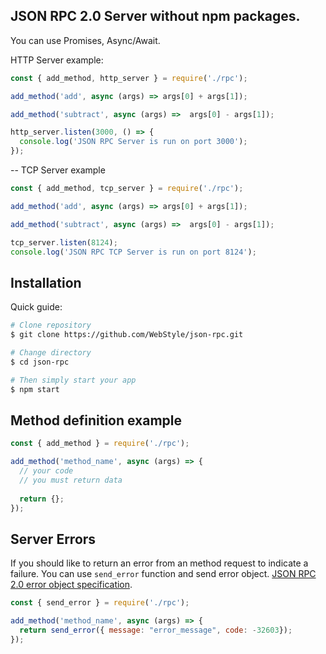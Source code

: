 **JSON RPC 2.0 Server without npm packages.**
--
You can use Promises, Async/Await.

HTTP Server example:
```js
const { add_method, http_server } = require('./rpc');

add_method('add', async (args) => args[0] + args[1]);

add_method('subtract', async (args) =>  args[0] - args[1]);

http_server.listen(3000, () => {
  console.log('JSON RPC Server is run on port 3000');
});
```
--
TCP Server example
```js
const { add_method, tcp_server } = require('./rpc');

add_method('add', async (args) => args[0] + args[1]);

add_method('subtract', async (args) =>  args[0] - args[1]);

tcp_server.listen(8124);
console.log('JSON RPC TCP Server is run on port 8124');
```

**Installation**
--
Quick guide:
```bash
# Clone repository
$ git clone https://github.com/WebStyle/json-rpc.git

# Change directory
$ cd json-rpc

# Then simply start your app
$ npm start
```


**Method definition example**
--
```js
const { add_method } = require('./rpc');

add_method('method_name', async (args) => {
  // your code 
  // you must return data
  
  return {};
});
```

**Server Errors**
--
If you should like to return an error from an method request to indicate a failure. You can use `send_error` function and send error object. [JSON RPC 2.0 error object specification](http://www.jsonrpc.org/specification#error_object). 
```js
const { send_error } = require('./rpc');

add_method('method_name', async (args) => {
  return send_error({ message: "error_message", code: -32603});
});
```